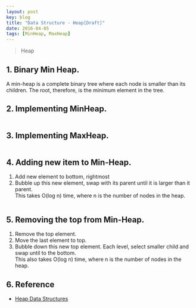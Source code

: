 ```yaml
---
layout: post
key: blog
title: "Data Structure - Heap[Draft]"
date: 2016-04-05
tags: [MinHeap, MaxHeap]
---
```


> Heap

## 1. Binary Min Heap.
A min-heap is a complete binary tree where each node is smaller than its children. The root, therefore, is the minimum element in the tree.

## 2. Implementing MinHeap.
```java
```

## 3. Implementing MaxHeap.
```java
```

## 4. Adding new item to Min-Heap.
1) Add new element to bottom, rightmost  
2) Bubble up this new element, swap with its parent until it is larger than it parent.  
This takes O(log n) time, where n is the number of nodes in the heap.
```java
```

## 5. Removing the top from Min-Heap.
1) Remove the top element.  
2) Move the last element to top.  
3) Bubble down this new top element. Each level, select smaller child and swap until to the bottom.  
This also takes O(log n) time, where n is the number of nodes in the heap.

## 6. Reference
* [Heap Data Structures](https://www.tutorialspoint.com/data_structures_algorithms/heap_data_structure.htm)
